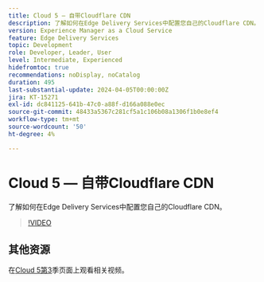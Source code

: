 ```yaml
---
title: Cloud 5 — 自带Cloudflare CDN
description: 了解如何在Edge Delivery Services中配置您自己的Cloudflare CDN。
version: Experience Manager as a Cloud Service
feature: Edge Delivery Services
topic: Development
role: Developer, Leader, User
level: Intermediate, Experienced
hidefromtoc: true
recommendations: noDisplay, noCatalog
duration: 495
last-substantial-update: 2024-04-05T00:00:00Z
jira: KT-15271
exl-id: dc841125-641b-47c0-a88f-d166a088e0ec
source-git-commit: 48433a5367c281cf5a1c106b08a1306f1b0e8ef4
workflow-type: tm+mt
source-wordcount: '50'
ht-degree: 4%

---
```


# Cloud 5 — 自带Cloudflare CDN

了解如何在Edge Delivery Services中配置您自己的Cloudflare CDN。

>[!VIDEO](https://video.tv.adobe.com/v/3428100/?quality=12&learn=on)

## 其他资源

在[Cloud 5第3](../cloud5-season-3.md)季页面上观看相关视频。
